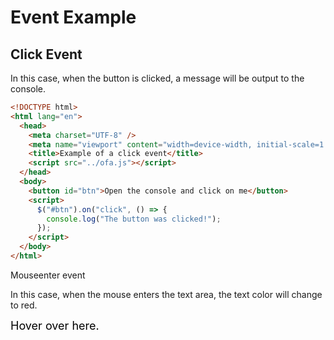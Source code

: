 # Event Example

## Click Event

In this case, when the button is clicked, a message will be output to the console.

```html
<!DOCTYPE html>
<html lang="en">
  <head>
    <meta charset="UTF-8" />
    <meta name="viewport" content="width=device-width, initial-scale=1.0" />
    <title>Example of a click event</title>
    <script src="../ofa.js"></script>
  </head>
  <body>
    <button id="btn">Open the console and click on me</button>
    <script>
      $("#btn").on("click", () => {
        console.log("The button was clicked!");
      });
    </script>
  </body>
</html>
```


Mouseenter event

In this case, when the mouse enters the text area, the text color will change to red.

<!DOCTYPE html>
<html lang="en">
  <head>
    <meta charset="UTF-8" />
    <meta name="viewport" content="width=device-width, initial-scale=1.0" />
    <title>Mouseover event example</title>
    <script src="../ofa.js"></script>
    <style>
      #text-area {
        font-size: 18px;
        color: black;
      }
    </style>
  </head>
  <body>
    <div id="text-area">Hover over here.</div>
    <script>
      $("#text-area").on("mouseenter", () => {
        $("#text-area").css.color = 'red';
      });

      $("#text-area").on("mouseleave", () => {
        $("#text-area").css.color = 'black';
      });
    </script>
  </body>
</html>


## Keyboard Key Events (keydown)

In this case, when any key is pressed in the input box, the information of the pressed key will be output to the console.

```html
<!DOCTYPE html>
<html lang="en">
  <head>
    <meta charset="UTF-8" />
    <meta name="viewport" content="width=device-width, initial-scale=1.0" />
    <title>keydown</title>
    <script src="../ofa.js"></script>
  </head>
  <body>
    <h3>Viewing printouts after opening the console</h3>
    <input type="text" id="input-box" placeholder="Press any key" />
    <script>
      $("#input-box").on("keydown", (event) => {
        console.log("keydown:", event.key);
      });
    </script>
  </body>
</html>
```

These examples demonstrate the usage of click events, mouse hover events, and keyboard key events. You can try copying these codes into an HTML file and running it in a browser to see the result.

Refer to [Web Events](https://developer.mozilla.org/en-US/docs/Web/Events) for a complete list of all available events.